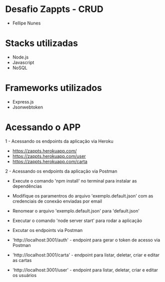 # Desafio Zappts - CRUD
- Fellipe Nunes


# Stacks utilizadas
- Node.js
- Javascript
- NoSQL

# Frameworks utilizados
- Express.js
- Jsonwebtoken


# Acessando o APP 
1 - Acessando os endpoints da aplicação via Heroku
- https://zappts.herokuapp.com/
- https://zappts.herokuapp.com/user
- https://zappts.herokuapp.com/carta

2 - Acessando os endpoints da aplicação via Postman
- Execute o comando 'npm install' no terminal para instalar as dependências 
- Modifique os paramentros do arquivo 'exemplo.default.json' com as credenciais de conexão enviadas por email
- Renomear o arquivo 'exemplo.default.json' para 'default.json'
- Executar o comando 'node server start' para rodar a aplicação
- Excutar os endpoints via Postman

- 'http://localhost:3001/auth' - endpoint para gerar o token de acesso via Postman
- 'http://localhost:3001/carta' - endpoint para listar, deletar, criar e editar as cartas
- 'http://localhost:3001/user' - endpoint para listar, deletar, criar e editar os usuários 